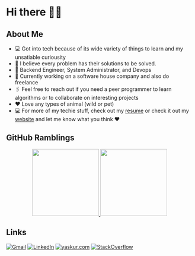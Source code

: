 # Hi there 👋🏾

<!--
**dyaskur/dyaskur** is a ✨ _special_ ✨ repository because its `README.md` (this file) appears on your GitHub profile.

Here are some ideas to get you started:

- 🔭 I’m currently working on ...
- 🌱 I’m currently learning ...
- 👯 I’m looking to collaborate on ...
- 🤔 I’m looking for help with ...
- 💬 Ask me about ...
- 📫 How to reach me: ...
- 😄 Pronouns: ...
- ⚡ Fun fact: ...
-->
## About Me
- 💻 Got into tech because of its wide variety of things to learn and my unsatiable curiousity
- 👊 I believe every problem has their solutions to be solved. 
- 🚀 Backend Engineer, System Administrator, and Devops
- 🌱 Currently working on a software house company and also do freelance
- 🖇 Feel free to reach out if you need a peer programmer to learn algorithms or to collaborate on interesting projects
- ❤️ Love any types of animal (wild or pet)
- 💻 For more of my techie stuff, check out my [resume](https://docs.google.com/document/d/1-E5MgzVOUcX-WtAOcPflXY-1AbuS56Aft9OYDU4XK4M/edit) or check it out my [website](https://yaskur.com/) and let me know what you think ♥️

## GitHub Ramblings
<p align="center">
<a href="https://github.com/dyaskur">
  <img height="180em" src="https://github-readme-stats-eight-theta.vercel.app/api?username=dyaskur&show_icons=true&theme=react&include_all_commits=true&count_private=true"/>
  <img height="180em" src="https://github-readme-stats-eight-theta.vercel.app/api/top-langs/?username=dyaskur&layout=compact&langs_count=8&theme=react"/>
</a>
</p>

## Links
[![Gmail](https://img.shields.io/badge/-DYAS@YASKUR.COM-D14836?style=for-the-badge&logo=gmail&logoColor=white)](mailto:dyas@yaskur.com)
[![LinkedIn](https://img.shields.io/badge/-LINKEDIN-0077B5?style=for-the-badge&logo=linkedin&logoColor=white)](https://www.linkedin.com/in/dyaskur/)
[![yaskur.com](https://img.shields.io/badge/-NABEELAHYOUSUPH.COM-000000?style=for-the-badge&logo=react&logoColor=white)](https://yaskur.com/)
[![StackOverflow](https://img.shields.io/badge/-STACKOVERFLOW-D14836?style=for-the-badge&logo=stackoverflow&logoColor=white)](https://stackoverflow.com/users/2671470/muhammad-dyas-yaskur)
